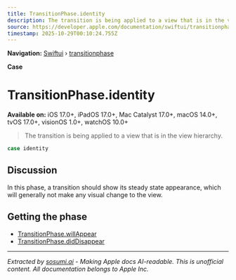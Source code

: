 ```yaml
---
title: TransitionPhase.identity
description: The transition is being applied to a view that is in the view hierarchy.
source: https://developer.apple.com/documentation/swiftui/transitionphase/identity
timestamp: 2025-10-29T00:10:24.755Z
---
```


**Navigation:** [Swiftui](/documentation/swiftui) › [transitionphase](/documentation/swiftui/transitionphase)

**Case**

# TransitionPhase.identity

**Available on:** iOS 17.0+, iPadOS 17.0+, Mac Catalyst 17.0+, macOS 14.0+, tvOS 17.0+, visionOS 1.0+, watchOS 10.0+

> The transition is being applied to a view that is in the view hierarchy.

```swift
case identity
```

## Discussion

In this phase, a transition should show its steady state appearance, which will generally not make any visual change to the view.

## Getting the phase

- [TransitionPhase.willAppear](/documentation/swiftui/transitionphase/willappear)
- [TransitionPhase.didDisappear](/documentation/swiftui/transitionphase/diddisappear)

---

*Extracted by [sosumi.ai](https://sosumi.ai) - Making Apple docs AI-readable.*
*This is unofficial content. All documentation belongs to Apple Inc.*
